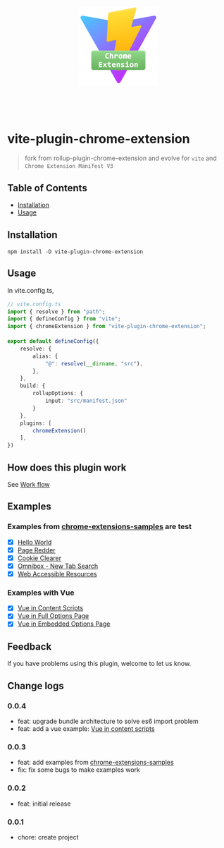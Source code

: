 <p align="center">
    <a href="#" target="_blank" rel="noopener noreferrer">
        <img width="180" src="./docs/icons/logo.png" alt="Vite logo">
    </a>
</p>
<br/>
<p align="center">
</p>
<br/>

# vite-plugin-chrome-extension

> fork from rollup-plugin-chrome-extension and evolve for `vite` and `Chrome Extension Manifest V3`

## Table of Contents

- [Installation](#installation)
- [Usage](#usage)

## Installation <a name = "installation"></a>

```shell
npm install -D vite-plugin-chrome-extension
```

## Usage <a name = "usage"></a>

In vite.config.ts, 

``` typescript
// vite.config.ts
import { resolve } from "path";
import { defineConfig } from "vite";
import { chromeExtension } from "vite-plugin-chrome-extension";

export default defineConfig({
    resolve: {
        alias: {
            "@": resolve(__dirname, "src"),
        },
    },
    build: {
        rollupOptions: {
            input: "src/manifest.json"
        }
    },
    plugins: [
        chromeExtension()
    ],
})
```

## How does this plugin work

See [Work flow](./docs/workflow.md)

## Examples

### Examples from [chrome-extensions-samples](https://github.com/GoogleChrome/chrome-extensions-samples) are test

- [X] [Hello World](examples/hello-world)
- [X] [Page Redder](examples/page-redder)
- [X] [Cookie Clearer](examples/cookie-clearer)
- [X] [Omnibox - New Tab Search](examples/new-tab-search)
- [X] [Web Accessible Resources](examples/web-accessible-resources)

### Examples with Vue

- [X] [Vue in Content Scripts](examples/vue-content-scripts)
- [X] [Vue in Full Options Page](examples/vue-full-options-page)
- [X] [Vue in Embedded Options Page](examples/vue-embedded-options-page)

## Feedback

If you have problems using this plugin, welcome to let us know.

## Change logs

### 0.0.4

- feat: upgrade bundle architecture to solve es6 import problem
- feat: add a vue example: [Vue in content scripts](examples/vue-content-scripts)

### 0.0.3

- feat: add examples from [chrome-extensions-samples](https://github.com/GoogleChrome/chrome-extensions-samples)
- fix: fix some bugs to make examples work

### 0.0.2

- feat: initial release

### 0.0.1

- chore: create project
